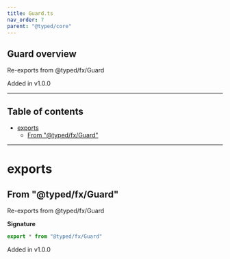 ```yaml
---
title: Guard.ts
nav_order: 7
parent: "@typed/core"
---
```


## Guard overview

Re-exports from @typed/fx/Guard

Added in v1.0.0

---

<h2 class="text-delta">Table of contents</h2>

- [exports](#exports)
  - [From "@typed/fx/Guard"](#from-typedfxguard)

---

# exports

## From "@typed/fx/Guard"

Re-exports from @typed/fx/Guard

**Signature**

```ts
export * from "@typed/fx/Guard"
```

Added in v1.0.0
